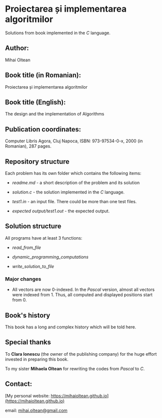 # Proiectarea și implementarea algoritmilor
Solutions from book implemented in the *C* language.

## Author: 
Mihai Oltean

## Book title (in Romanian):
Proiectarea și implementarea algoritmilor

## Book title (English):
The design and the implementation of Algorithms

## Publication coordinates:
Computer Libris Agora, Cluj Napoca, ISBN: 973-97534-0-x, 2000 (in Romanian), 287 pages.

## Repository structure

Each problem has its own folder which contains the following items:

- *readme.md* - a short description of the problem and its solution

- *solution.c* - the solution implemented in the *C* language.

- *test1.in* - an input file. There could be more than one test files.

- *expected output/test1.out* - the expected output.

## Solution structure

All programs have at least 3 functions:

- *read_from_file*

- *dynamic_programming_computations*

- *write_solution_to_file*

### Major changes

- All vectors are now 0-indexed. In the *Pascal* version, almost all vectors were indexed from 1. Thus, all computed and displayed positions start from 0.

## Book's history
This book has a long and complex history which will be told here.

## Special thanks

To **Clara Ionescu** (the owner of the publishing company) for the huge effort invested in preparing this book.

To my sister **Mihaela Oltean** for rewriting the codes from *Pascal* to *C*.

## Contact:

[My personal website: https://mihaioltean.github.io](https://mihaioltean.github.io)

email: mihai.oltean@gmail.com